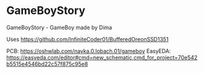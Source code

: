 # GameBoyStory
 GameBoyStory - GameBoy made by Dima

 Uses https://github.com/InfiniteCoder01/BufferedOreonSSD1351

PCB: https://oshwlab.com/nayka.0.lobach.01/gameboy
EasyEDA: https://easyeda.com/editor#cmd=new_schematic,cmd_for_project=70e542b5515e4546bd22c57f875c95e8
